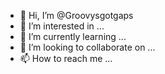 - 👋 Hi, I’m @Groovysgotgaps
- 👀 I’m interested in ...
- 🌱 I’m currently learning ...
- 💞️ I’m looking to collaborate on ...
- 📫 How to reach me ...

<!---
Groovysgotgaps/Groovysgotgaps is a ✨ special ✨ repository because its `README.md` (this file) appears on your GitHub profile.
You can click the Preview link to take a look at your changes.
--->
